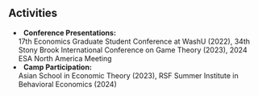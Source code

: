 ## Activities
<div>
  <h4 style="margin:0 10px 0;"><li>Conference Presentations: </li></h4>
  <div class="pub-row" style="position: relative;padding-right: 15px;padding-left: 20px;">
    17th Economics Graduate Student Conference at WashU (2022), 34th Stony Brook International Conference on Game Theory (2023), 2024 ESA North America Meeting
  </div>
</div>

<div>
  <h4 style="margin:0 10px 0;"><li>Camp Participation: </li></h4>
  <div class="pub-row" style="position: relative;padding-right: 15px;padding-left: 20px;">
    Asian School in Economic Theory (2023), RSF Summer Institute in Behavioral Economics (2024)
  </div>
</div>

<p></p>
